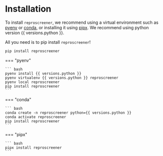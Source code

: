 # Installation

To install `reproscreener`, we recommend using a virtual environment such as [pyenv](https://github.com/pyenv/pyenv) or [conda](https://docs.conda.io/en/latest/), or installing it using [pipx](https://pypa.github.io/pipx/). We recommend using python version {{ versions.python }}.

All you need is to pip install `reproscreener`! 

``` sh
pip install reproscreener
```

=== "pyenv"

    ``` bash
    pyenv install {{ versions.python }}
    pyenv virtualenv {{ versions.python }} reproscreener
    pyenv local reproscreener
    pip install reproscreener
    ```

=== "conda"

    ``` bash
    conda create -n reproscreener python={{ versions.python }}
    conda activate reproscreener
    pip install reproscreener
    ```

=== "pipx"

    ``` bash
    pipx install reproscreener
    ```
